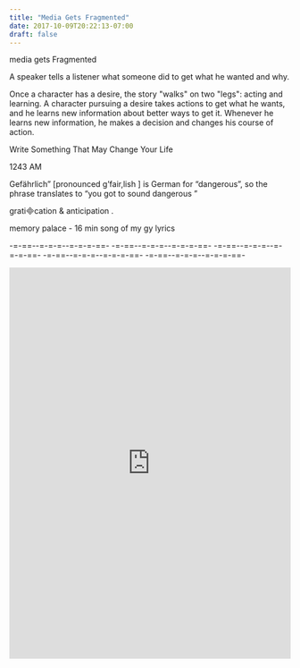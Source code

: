 ```yaml
---
title: "Media Gets Fragmented"
date: 2017-10-09T20:22:13-07:00
draft: false
---
```



media gets Fragmented



A speaker tells a listener what someone did to get what he wanted
and why.


Once a character has a desire, the story "walks" on two "legs": acting and learning. A character pursuing a desire takes actions to get what he wants, and he learns new information about better ways to get it. Whenever he learns new information, he makes a decision and changes his course of action.


 Write Something That May Change Your Life



1243 AM

Gefährlich” [pronounced
 g’fair,lish
 ] is German for “dangerous”, so the phrase translates to “you got to sound
dangerous
”


gratication
&
anticipation
.



memory palace - 16 min song of my  gy lyrics


-=-==--=-=-=--=-=-=-==- -=-==--=-=-=--=-=-=-==- -=-==--=-=-=--=-=-=-==- -=-==--=-=-=--=-=-=-==- -=-==--=-=-=--=-=-=-==-


<iframe width="100%" height="700" scrolling="no" frameborder="no" src="https://w.soundcloud.com/player/?url=https%3A//api.soundcloud.com/tracks/348806416%3Fsecret_token%3Ds-oAAuo&amp;color=%23ff5500&amp;auto_play=false&amp;hide_related=false&amp;show_comments=true&amp;show_user=true&amp;show_reposts=false&amp;show_teaser=true&amp;visual=true"></iframe>
